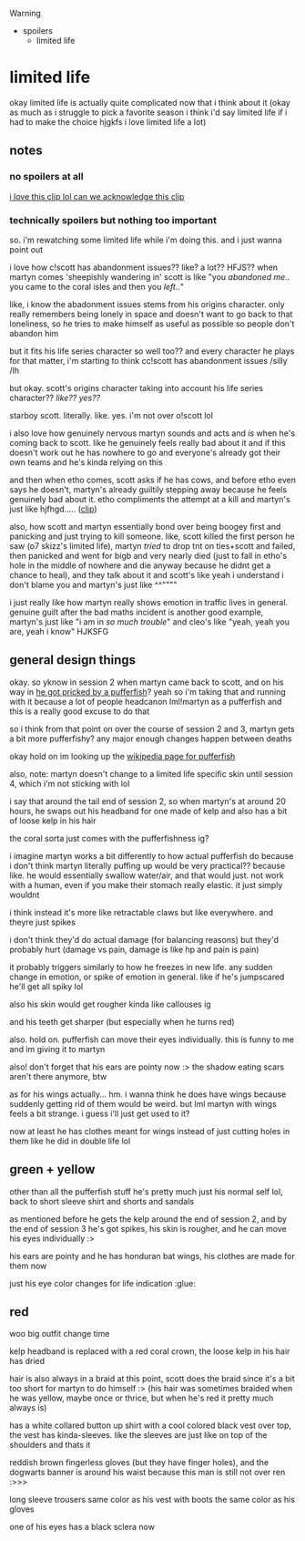 > [!WARNING]
> - spoilers
>   - limited  life

# limited life

okay limited life is actually quite complicated now that i think about it (okay as much as i struggle to pick a favorite season i think i'd say limited life if i had to make the choice hjgkfs i love limited life a lot)

## notes

### no spoilers at all

[i love this clip lol can we acknowledge this clip](<https://youtube.com/clip/UgkxChcuNarkPuLIOEcuzh7FtPrHGkKk7nX3>)

### technically spoilers but nothing too important

so. i'm rewatching some limited life while i'm doing this. and i just wanna point out

i love how c!scott has abandonment issues?? like? a lot?? HFJS?? when martyn comes 'sheepishly wandering in' scott is like "you *abandoned me..* you came to the coral isles and then you *left..*"

like, i know the abadonment issues stems from his origins character. only really remembers being lonely in space and doesn't want to go back to that loneliness, so he tries to make himself as useful as possible so people don't abandon him

but it fits his life series character so well too?? and every character he plays for that matter, i'm starting to think cc!scott has abandonment issues /silly /lh

but okay. scott's origins character taking into account his life series character?? *like?? yes??*

starboy scott. literally. like. yes. i'm not over o!scott lol

i also love how genuinely nervous martyn sounds and acts and *is* when he's coming back to scott. like he genuinely feels really bad about it and if this doesn't work out he has nowhere to go and everyone's already got their own teams and he's kinda relying on this

and then when etho comes, scott asks if he has cows, and before etho even says he doesn't, martyn's already guiltily stepping away because he feels genuinely bad about it. etho compliments the attempt at a kill and martyn's just like hjfhgd..... ([clip](<https://youtube.com/clip/UgkxlefkbBMtJKom2lvMG_ua7TM8RE7Q3zxN>))

also, how scott and martyn essentially bond over being boogey first and panicking and just trying to kill someone. like, scott killed the first person he saw (o7 skizz's limited life), martyn *tried* to drop tnt on ties+scott and failed, then panicked and went for bigb and very nearly died (just to fall in etho's hole in the middle of nowhere and die anyway because he didnt get a chance to heal), and they talk about it and scott's like yeah i understand i don't blame you and martyn's just like ^^""""

i just really like how martyn really shows emotion in traffic lives in general. genuine guilt after the bad maths incident is another good example, martyn's just like "i am in *so much trouble*" and cleo's like "yeah, yeah you are, yeah i know" HJKSFG

## general design things

okay. so yknow in session 2 when martyn came back to scott, and on his way in [he got pricked by a pufferfish](<https://youtu.be/peqXC59_eUs?t=386>)? yeah so i'm taking that and running with it because a lot of people headcanon lml!martyn as a pufferfish and this is a really good excuse to do that

so i think from that point on over the course of session 2 and 3, martyn gets a bit more pufferfishy? any major enough changes happen between deaths

okay hold on im looking up the [wikipedia page for pufferfish](<https://en.wikipedia.org/wiki/Tetraodontidae>)

also, note: martyn doesn't change to a limited life specific skin until session 4, which i'm not sticking with lol

i say that around the tail end of session 2, so when martyn's at around 20 hours, he swaps out his headband for one made of kelp and also has a bit of loose kelp in his hair

the coral sorta just comes with the pufferfishness ig?

i imagine martyn works a bit differently to how actual pufferfish do because i don't think martyn literally puffing up would be very practical?? because like. he would essentially swallow water/air, and that would just. not work with a human, even if you make their stomach really elastic. it just simply wouldnt

i think instead it's more like retractable claws but like everywhere. and theyre just spikes

i don't think they'd do actual damage (for balancing reasons) but they'd probably hurt (damage vs pain, damage is like hp and pain is pain)

it probably triggers similarly to how he freezes in new life. any sudden change in emotion, or spike of emotion in general. like if he's jumpscared he'll get all spiky lol

also his skin would get rougher kinda like callouses ig

and his teeth get sharper (but especially when he turns red)

also. hold on. pufferfish can move their eyes individually. this is funny to me and im giving it to martyn

also! don't forget that his ears are pointy now :> the shadow eating scars aren't there anymore, btw

as for his wings actually... hm. i wanna think he does have wings because suddenly getting rid of them would be weird. but lml martyn with wings feels a bit strange. i guess i'll just get used to it?

now at least he has clothes meant for wings instead of just cutting holes in them like he did in double life lol

## green + yellow

other than all the pufferfish stuff he's pretty much just his normal self lol, back to short sleeve shirt and shorts and sandals

as mentioned before he gets the kelp around the end of session 2, and by the end of session 3 he's got spikes, his skin is rougher, and he can move his eyes individually :>

his ears are pointy and he has honduran bat wings, his clothes are made for them now

just his eye color changes for life indication :glue:

## red

woo big outfit change time

kelp headband is replaced with a red coral crown, the loose kelp in his hair has dried

hair is also always in a braid at this point, scott does the braid since it's a bit too short for martyn to do himself :> (his hair was sometimes braided when he was yellow, maybe once or thrice, but when he's red it pretty much always is)

has a white collared button up shirt with a cool colored black vest over top, the vest has kinda-sleeves. like the sleeves are just like on top of the shoulders and thats it

reddish brown fingerless gloves (but they have finger holes), and the dogwarts banner is around his waist because this man is still not over ren :>>>

long sleeve trousers same color as his vest with boots the same color as his gloves

one of his eyes has a black sclera now
